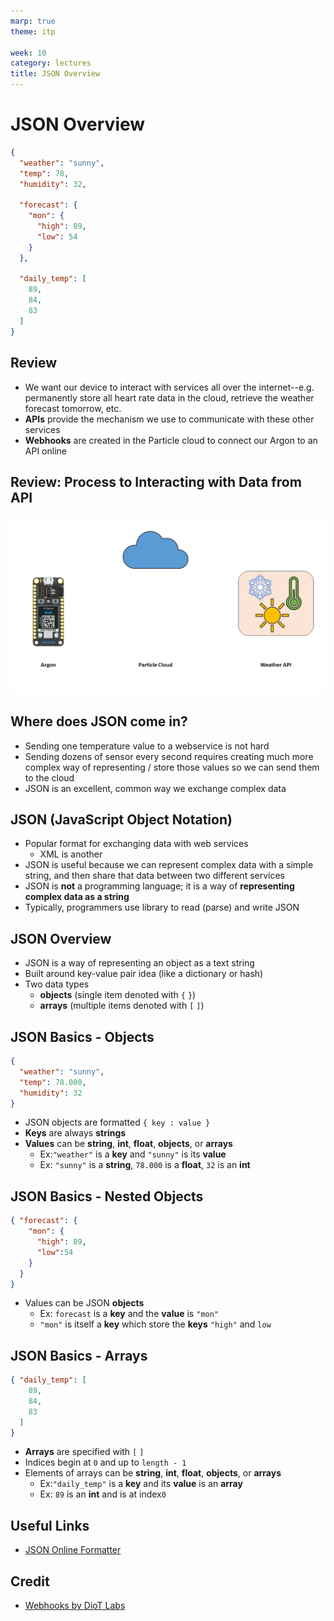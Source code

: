 ```yaml
---
marp: true
theme: itp

week: 10
category: lectures
title: JSON Overview
---
```


<!-- headingDivider: 2 -->

# JSON Overview

```json
{
  "weather": "sunny",
  "temp": 78,
  "humidity": 32,
  
  "forecast": {
    "mon": {
      "high": 89,
      "low": 54
    }
  },
    
  "daily_temp": [
    89,
    84,
    83
  ]
}
```

## Review

* We want our device to interact with services all over the internet--e.g. permanently store all heart rate data in the cloud, retrieve the weather forecast tomorrow, etc.
* **APIs** provide the mechanism we use to communicate with these other services
* **Webhooks** are created in the Particle cloud to connect our Argon to an API online 

## Review: Process to Interacting with Data from API

![width:1000px](lecture_json_overview.assets/Slide1.PNG)


## Where does JSON come in?

* Sending one temperature value to a webservice is not hard
* Sending dozens of sensor every second requires creating much more complex way of representing / store those values so we can send them to the cloud
* JSON is an excellent, common way we exchange complex data

## JSON (JavaScript Object Notation)

* Popular format for exchanging data with web services
  * XML is another
* JSON is useful because we can represent complex data with a simple string, and then share that data between two different services
* JSON is **not** a programming language; it is a way of **representing complex data as a string**
* Typically, programmers use library to read (parse) and write JSON

## JSON Overview

* JSON is a way of representing an object as a text string
* Built around key-value pair idea (like a dictionary or hash)
* Two data types
  * **objects** (single item denoted with `{`   `}`)
  * **arrays** (multiple items denoted with `[`   `]`)

## JSON Basics - Objects

```JSON
{ 
  "weather": "sunny", 
  "temp": 78.000, 
  "humidity": 32 
}
```

* JSON objects are formatted `{ key : value }`  
* **Keys** are  always **strings**
* **Values** can be **string**, **int**, **float**, **objects**, or **arrays**
  * Ex:`"weather"` is a **key** and `"sunny"` is its **value** 
  * Ex: `"sunny"` is a **string**, `78.000` is a **float**, `32` is an **int**

## JSON Basics - Nested Objects

```JSON
{ "forecast": {
    "mon": {
      "high": 89,
      "low":54
    }
  }
}
```

* Values can be JSON **objects** 
  * Ex: `forecast` is a **key** and the **value** is `"mon"` 
  * `"mon"` is itself a **key** which store the **keys** `"high"`  and  `low` 

## JSON Basics - Arrays

```JSON
{ "daily_temp": [
    89,
    84,
    83
  ] 
}
```

* **Arrays** are specified with `[` `]` 
* Indices begin at `0` and up to `length - 1`
* Elements of arrays can be **string**, **int**, **float**, **objects**, or **arrays**
  * Ex:`"daily_temp"` is a **key** and its **value** is an **array** 
  * Ex: `89` is an **int** and is at index`0`



## Useful Links

- [JSON Online Formatter](https://jsonformatter.org/json-pretty-print)

## Credit

- [Webhooks by DioT Labs](https://diotlabs.daraghbyrne.me/docs/working-with-data/webhooks)

